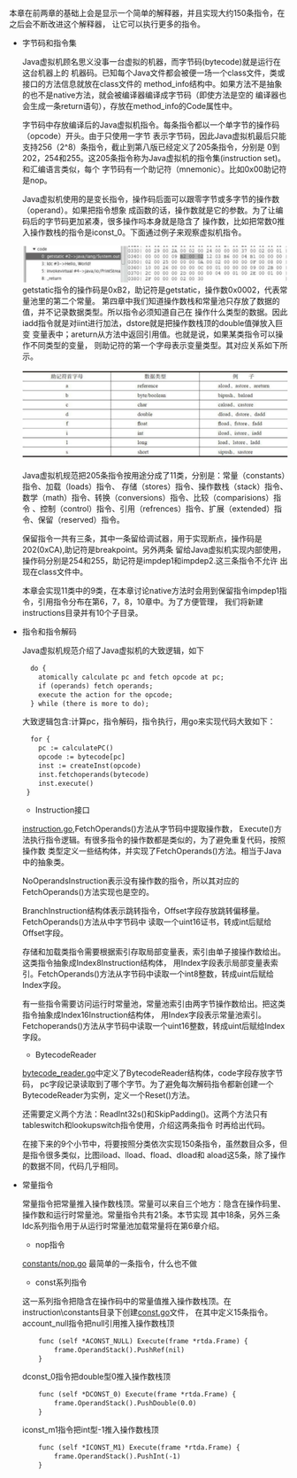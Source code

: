 本章在前两章的基础上会是显示一个简单的解释器，并且实现大约150条指令，在之后会不断改进这个解释器，
让它可以执行更多的指令。

- 字节码和指令集

    Java虚拟机顾名思义没事一台虚拟的机器，而字节码(bytecode)就是运行在这台机器上的
    机器码。已知每个Java文件都会被便一场一个class文件，类或接口的方法信息就放在class文件的
    method_info结构中。如果方法不是抽象的也不是native方法，就会被编译器编译成字节码（即使方法是空的
    编译器也会生成一条return语句），存放在method_info的Code属性中。
    
    字节码中存放编译后的Java虚拟机指令。每条指令都以一个单字节的操作码（opcode）开头。由于只使用一字节
    表示字节码，因此Java虚拟机最后只能支持256（2^8）条指令，截止到第八版已经定义了205条指令，分别是
    0到202，254和255。这205条指令称为Java虚拟机的指令集(instruction set)。和汇编语言类似，每个
    字节码有一个助记符（mnemonic）。比如0x00助记符是nop。
    
    Java虚拟机使用的是变长指令，操作码后面可以跟零字节或多字节的操作数（operand）。如果把指令想象
    成函数的话，操作数就是它的参数。为了让编码后的字节码更加紧凑，很多操作吗本身就是隐含了
    操作数，比如把常数0推入操作数栈的指令是iconst_0。下面通过例子来观察虚拟机指令。
    
    ![getstatic](images/operand.jpg "getstatic指令")
    getstatic指令的操作码是0xB2，助记符是getstatic，操作数0x0002，代表常量池里的第二个常量。
    第四章中我们知道操作数栈和常量池只存放了数据的值，并不记录数据类型。所以指令必须知道自己在
    操作什么类型的数据。因此iadd指令就是对iint进行加法，dstore就是把操作数栈顶的double值弹放入巨变
    变量表中；areturn从方法中返回引用值。也就是说，如果某类指令可以操作不同类型的变量，
    则助记符的第一个字母表示变量类型。其对应关系如下所示。
    
    ![对应关系](images/relation.jpg "对应关系")
    
    Java虚拟机规范把205条指令按用途分成了11类，分别是：常量（constants）指令、加载（loads）指令、
    存储（stores）指令、操作数栈（stack）指令、数学（math）指令、转换（conversions）指令、比较（comparisions）指令
    、控制（control）指令、引用（refrences）指令、扩展（extended）指令、保留（reserved）指令。
    
    保留指令一共有三条，其中一条留给调试器，用于实现断点，操作码是202(0xCA),助记符是breakpoint。另外两条
    留给Java虚拟机实现内部使用，操作码分别是254和255，助记符是impdep1和impdep2.这三条指令不允许
    出现在class文件中。
    
    本章会实现11类中的9类，在本章讨论native方法时会用到保留指令impdep1指令，引用指令分布在第6，7，8，10章中。为了方便管理，
    我们将新建instructions目录并有10个子目录。
    
- 指令和指令解码

    Java虚拟机规范介绍了Java虚拟机的大致逻辑，如下
    ```
      do {
        atomically calculate pc and fetch opcode at pc;
        if (operands) fetch operands;
        execute the action for the opcode;
      } while (there is more to do);
    ```
    大致逻辑包含:计算pc，指令解码，指令执行，用go来实现代码大致如下：
    ```
      for {
        pc := calculatePC()
        opcode := bytecode[pc]
        inst := createInst(opcode)
        inst.fetchoperands(bytecode)
        inst.execute()
     }
    ```
    
    - Instruction接口
    
    [instruction.go](instructions/base/instruction.go),FetchOperands()方法从字节码中提取操作数，
    Execute()方法执行指令逻辑。有很多指令的操作数都是类似的，为了避免重复代码，按照操作数
    类型定义一些结构体，并实现了FetchOperands()方法。相当于Java中的抽象类。
    
    NoOperandsInstruction表示没有操作数的指令，所以其对应的FetchOperands()方法实现也是空的。
    
    BranchInstruction结构体表示跳转指令，Offset字段存放跳转偏移量。FetchOperands()方法从中字节码中
    读取一个uint16证书，转成int后赋给Offset字段。
                    
    存储和加载类指令需要根据索引存取局部变量表，索引由单子接操作数给出。这类指令抽象成Index8Instruction结构体，
    用Index字段表示局部变量表索引。FetchOperands()方法从字节码中读取一个int8整数，转成uint后赋给Index字段。
    
    有一些指令需要访问运行时常量池，常量池索引由两字节操作数给出。把这类指令抽象成Index16Instruction结构体，
    用Index字段表示常量池索引。Fetchoperands()方法从字节码中读取一个uint16整数，转成uint后赋给Index字段。
    
    - BytecodeReader
    
    [bytecode_reader.go](instructions/base/bytecode_reader.go)中定义了BytecodeReader结构体，code字段存放字节码，
    pc字段记录读取到了哪个字节。为了避免每次解码指令都新创建一个BytecodeReader为实例，定义一个Reset()方法。
    
    还需要定义两个方法：ReadInt32s()和SkipPadding()。这两个方法只有tableswitch和lookupswitch指令使用，介绍这两条指令
    时再给出代码。
    
    在接下来的9个小节中，将要按照分类依次实现150条指令，虽然数目众多，但是指令很多类似，比图iload、lload、fload、dload和
    aload这5条，除了操作的数据不同，代码几乎相同。
    
    
- 常量指令

    常量指令把常量推入操作数栈顶。常量可以来自三个地方：隐含在操作码里、操作数和运行时常量池。常量指令共有21条。本节实现
    其中18条，另外三条ldc系列指令用于从运行时常量池加载常量将在第6章介绍。
    
    - nop指令
    
    [constants/nop.go](instructions/constants/nop.go) 最简单的一条指令，什么也不做
    
    - const系列指令
    
    这一系列指令把隐含在操作码中的常量值推入操作数栈顶。在instruction\constants目录下创建[const.go](instructions/constants/const.go)文件，
    在其中定义15条指令。account_null指令把null引用推入操作数栈顶
    ```
        func (self *ACONST_NULL) Execute(frame *rtda.Frame) {
            frame.OperandStack().PushRef(nil)
        }
    ```
    dconst_0指令把double型0推入操作数栈顶
    ```
        func (self *DCONST_0) Execute(frame *rtda.Frame) {
            frame.OperandStack().PushDouble(0.0)
        }
    ```
    iconst_m1指令把int型-1推入操作数栈顶
    ```
        func (self *ICONST_M1) Execute(frame *rtda.Frame) {
            frame.OperandStack().PushInt(-1)
        }
    ```
    